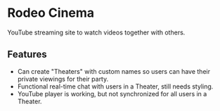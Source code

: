 # Rodeo Cinema
YouTube streaming site to watch videos together with others.

## Features

- Can create "Theaters" with custom names so users can have their private viewings for their party.
- Functional real-time chat with users in a Theater, still needs styling.
- YouTube player is working, but not synchronized for all users in a Theater.